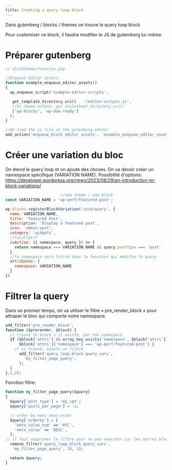 ```yaml
---
title: Creating a query loop block
---
```


Dans gutenberg / blocks / themes on trouve le query loop block

Pour customiser ce block, il faudra modifier le JS de gutemberg lui-même.
# Préparer gutenberg

```php
// childtheme/function.php

//Enqueue Editor assets.
function example_enqueue_editor_assets()
{
  wp_enqueue_script('example-editor-scripts',

   get_template_directory_uri() . '/editor-scripts.js',
   //Si theme enfant: get_stylesheet_directory_uri()
   ['wp-blocks', 'wp-dom-ready']
  );
}

//We load the js file in the gutenberg editor
add_action('enqueue_block_editor_assets', 'example_enqueue_editor_assets');
```

# Créer une variation du bloc
On étend le query loop et on ajoute des choses. On va devoir créer un namespace spécifique (VARIATION NAME).
Possibilité d'options: https://developer.wordpress.org/news/2023/08/29/an-introduction-to-block-variations/

```js
						//nom thème / nom block
const VARIATION_NAME = 'wp-perf/featured-post';

wp.blocks.registerBlockVariation('core/query', {
  name: VARIATION_NAME,
  title: 'Featured Post',
  description: 'Display a featured post',
  icon: 'admin-post',
  category: 'widgets',
  //facultatif
  isActive: ({ namespace, query }) => {
    return namespace === VARIATION_NAME && query.postType === 'post'
  },
  //le namespace sera filtré dans la fonction qui modifie la query
  attributes: {
    namespace: VARIATION_NAME
  }
})
```

# Filtrer la query

Dans un premier temps, on va utiliser le filtre « pre_render_block » pour attraper le bloc qui comporte notre namespace.

```php
add_filter('pre_render_block',
function ($prerender, $block) {
  // trouve le block s'il existe, par son namespace
  if ($block['attrs'] && array_key_exists('namespace', $block['attrs']) &&
      $block['attrs']['namespace'] === 'wp-perf/featured-post') {
	// si trouvé, ajoute un filtre
      add_filter('query_loop_block_query_vars',
        'my_filter_page_query',
      );
  }
},1,2);
```

Fonction filtre:
```php
function my_filter_page_query($query)
{
  $query['post_type'] = 'my_cpt';
  $query['posts_per_page'] = -1;

  // order by meta menu_order
  $query['orderby'] = [
    'meta_value_num' => 'ASC',
    'meta_value' => 'DESC',
  ];
// il faut supprimer le filtre pour ne pas executer sur les autres blocs de la page
  remove_filter('query_loop_block_query_vars',
   'my_filter_page_query', 10, 1);

  return $query;
}
```